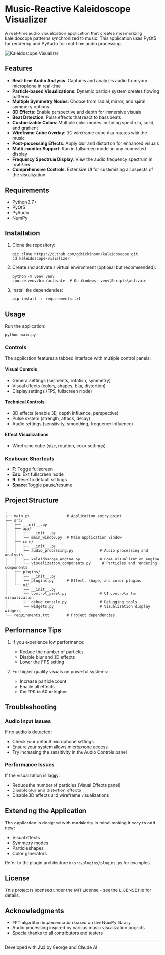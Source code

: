 # Music-Reactive Kaleidoscope Visualizer

A real-time audio visualization application that creates mesmerizing kaleidoscope patterns synchronized to music. This application uses PyQt5 for rendering and PyAudio for real-time audio processing.

![Kaleidoscope Visualizer](https://via.placeholder.com/800x450.png?text=Kaleidoscope+Visualizer)

## Features

- **Real-time Audio Analysis**: Captures and analyzes audio from your microphone in real-time
- **Particle-based Visualizations**: Dynamic particle system creates flowing patterns
- **Multiple Symmetry Modes**: Choose from radial, mirror, and spiral symmetry options
- **3D Effects**: Enable perspective and depth for immersive visuals
- **Beat Detection**: Pulse effects that react to bass beats
- **Customizable Colors**: Multiple color modes including spectrum, solid, and gradient
- **Wireframe Cube Overlay**: 3D wireframe cube that rotates with the music
- **Post-processing Effects**: Apply blur and distortion for enhanced visuals
- **Multi-monitor Support**: Run in fullscreen mode on any connected display
- **Frequency Spectrum Display**: View the audio frequency spectrum in real-time
- **Comprehensive Controls**: Extensive UI for customizing all aspects of the visualization

## Requirements

- Python 3.7+
- PyQt5
- PyAudio
- NumPy

## Installation

1. Clone the repository:
   ```
   git clone https://github.com/gddickinson/kaleidoscope.git
   cd kaleidoscope-visualizer
   ```

2. Create and activate a virtual environment (optional but recommended):
   ```
   python -m venv venv
   source venv/bin/activate  # On Windows: venv\Scripts\activate
   ```

3. Install the dependencies:
   ```
   pip install -r requirements.txt
   ```

## Usage

Run the application:
```
python main.py
```

### Controls

The application features a tabbed interface with multiple control panels:

#### Visual Controls
- General settings (segments, rotation, symmetry)
- Visual effects (colors, shapes, blur, distortion)
- Display settings (FPS, fullscreen mode)

#### Technical Controls
- 3D effects (enable 3D, depth influence, perspective)
- Pulse system (strength, attack, decay)
- Audio settings (sensitivity, smoothing, frequency influence)

#### Effect Visualizations
- Wireframe cube (size, rotation, color settings)

### Keyboard Shortcuts

- **F**: Toggle fullscreen
- **Esc**: Exit fullscreen mode
- **R**: Reset to default settings
- **Space**: Toggle pause/resume

## Project Structure

```
.
├── main.py                 # Application entry point
├── src/
│   ├── __init__.py
│   ├── app/
│   │   ├── __init__.py
│   │   └── main_window.py  # Main application window
│   ├── core/
│   │   ├── __init__.py
│   │   ├── audio_processing.py            # Audio processing and analysis
│   │   ├── kaleidoscope_engine.py         # Core visualization engine
│   │   └── visualization_components.py     # Particles and rendering components
│   ├── plugins/
│   │   ├── __init__.py
│   │   └── plugins.py      # Effect, shape, and color plugins
│   └── ui/
│       ├── __init__.py
│       ├── control_panel.py               # UI controls for visualization
│       ├── debug_console.py               # Debugging tools
│       └── widgets.py                     # Visualization display widgets
└── requirements.txt        # Project dependencies
```

## Performance Tips

1. If you experience low performance:
   - Reduce the number of particles
   - Disable blur and 3D effects
   - Lower the FPS setting

2. For higher quality visuals on powerful systems:
   - Increase particle count
   - Enable all effects
   - Set FPS to 60 or higher

## Troubleshooting

### Audio Input Issues

If no audio is detected:
- Check your default microphone settings
- Ensure your system allows microphone access
- Try increasing the sensitivity in the Audio Controls panel

### Performance Issues

If the visualization is laggy:
- Reduce the number of particles (Visual Effects panel)
- Disable blur and distortion effects
- Disable 3D effects and wireframe visualizations

## Extending the Application

The application is designed with modularity in mind, making it easy to add new:
- Visual effects
- Symmetry modes
- Particle shapes
- Color generators

Refer to the plugin architecture in `src/plugins/plugins.py` for examples.

## License

This project is licensed under the MIT License - see the LICENSE file for details.

## Acknowledgments

- FFT algorithm implementation based on the NumPy library
- Audio processing inspired by various music visualization projects
- Special thanks to all contributors and testers

---

Developed with ♪♫ by George and Claude AI
